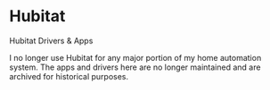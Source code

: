 # Hubitat
Hubitat Drivers &amp; Apps

I no longer use Hubitat for any major portion of my home automation system.  The apps and drivers here are no longer maintained and are archived for historical purposes.
